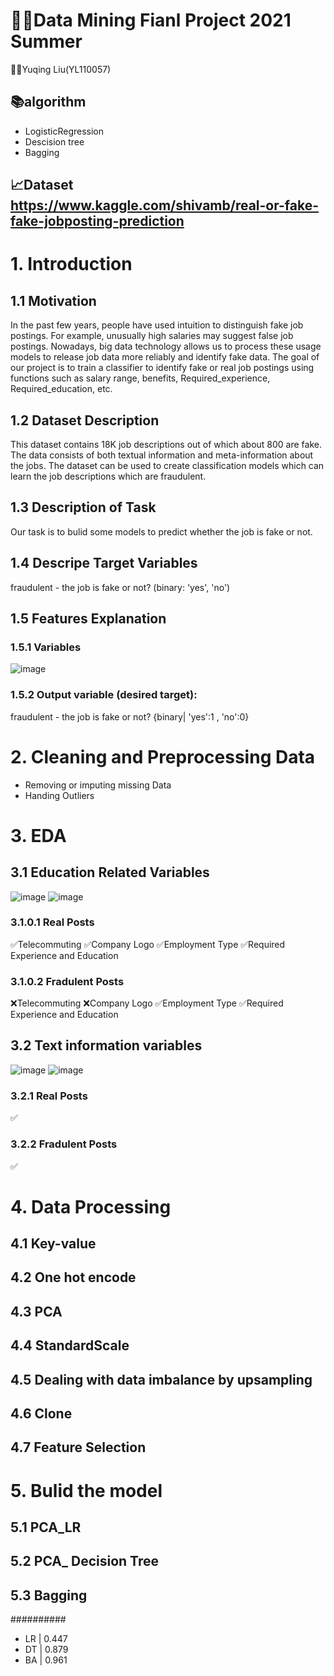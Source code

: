 # 🎈🎈Data Mining Fianl Project 2021 Summer

👱‍♀️Yuqing Liu(YL110057)

## 📚algorithm

* LogisticRegression
* Descision tree
* Bagging

## 📈Dataset https://www.kaggle.com/shivamb/real-or-fake-fake-jobposting-prediction

# 1. Introduction
## 1.1  Motivation
In the past few years, people have used intuition to distinguish fake job postings. For example, unusually high salaries may suggest false job postings. Nowadays, big data technology allows us to process these usage models to release job data more reliably and identify fake data. The goal of our project is to train a classifier to identify fake or real job postings using functions such as salary range, benefits, Required_experience, Required_education, etc.

## 1.2  Dataset Description
This dataset contains 18K job descriptions out of which about 800 are fake. The data consists of both textual information and meta-information about the jobs. The dataset can be used to create classification models which can learn the job descriptions which are fraudulent.

## 1.3  Description of Task
Our task is to bulid some models to predict whether the job is fake or not.

## 1.4  Descripe Target Variables
fraudulent - the job is fake or not? (binary: 'yes', 'no')
## 1.5  Features Explanation
### 1.5.1  Variables
![image](https://user-images.githubusercontent.com/69694512/119100868-f96dc900-ba4a-11eb-9668-665f2c55fd21.png)
### 1.5.2  Output variable (desired target):
fraudulent - the job is fake or not? {binary| 'yes':1 , 'no':0}

# 2. Cleaning and Preprocessing Data
* Removing or imputing missing Data
* Handing Outliers

# 3. EDA
## 3.1  Education Related Variables
![image](https://user-images.githubusercontent.com/69694512/119101115-3a65dd80-ba4b-11eb-9f64-8868874846c2.png)
![image](https://user-images.githubusercontent.com/69694512/119101147-418ceb80-ba4b-11eb-8c05-a3bd8244c951.png)

### 3.1.0.1  Real Posts
✅Telecommuting
✅Company Logo
✅Employment Type
✅Required Experience and Education
### 3.1.0.2  Fradulent Posts
❌Telecommuting
❌Company Logo
✅Employment Type
✅Required Experience and Education

## 3.2  Text information variables
![image](https://user-images.githubusercontent.com/69694512/119101249-5b2e3300-ba4b-11eb-89e5-0430f80e3b90.png)
![image](https://user-images.githubusercontent.com/69694512/119101265-5f5a5080-ba4b-11eb-9df8-96dc72aad636.png)
### 3.2.1  Real Posts
✅
### 3.2.2  Fradulent Posts
✅
# 4. Data Processing
## 4.1  Key-value
## 4.2  One hot encode
## 4.3  PCA
## 4.4  StandardScale
## 4.5  Dealing with data imbalance by upsampling
## 4.6  Clone
## 4.7  Feature Selection
# 5.  Bulid the model
## 5.1  PCA_LR
## 5.2  PCA_ Decision Tree
## 5.3  Bagging
##########
* LR | 0.447
* DT | 0.879
* BA | 0.961





